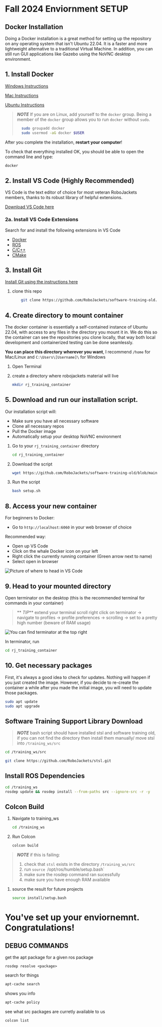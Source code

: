 # Fall 2024 Enviornment SETUP

## Docker Installation

Doing a Docker installation is a great method for setting up the repository on any operating system
that isn't Ubuntu 22.04. It is a faster and more lightweight alternative to a traditional Virtual Machine.
In addition, you can still run GUI applications like Gazebo using the NoVNC desktop environment.

## 1. Install Docker

[Windows Instructions](https://docs.docker.com/desktop/windows/install/)

[Mac Instructions](https://docs.docker.com/desktop/mac/install/)

[Ubuntu Instructions](https://docs.docker.com/engine/install/ubuntu/)

> **_NOTE_**
> If you are on Linux, add yourself to the `docker` group. Being a member of the `docker` group allows you to run `docker` without `sudo`.
> ```bash
>   sudo groupadd docker
>   sudo usermod -aG docker $USER
> ```

After you complete the installation, **restart your computer**!

To check that everything installed OK, you should be able to open the command line and type:
```bash
docker
```

## 2. Install VS Code (Highly Recommended)

VS Code is the text editor of choice for most veteran RoboJackets members, thanks to its robust library of helpful extensions.

[Download VS Code here](https://code.visualstudio.com/Download)

### 2a. Install VS Code Extensions

Search for and install the following extensions in VS Code

* [Docker](https://marketplace.visualstudio.com/items?itemName=ms-azuretools.vscode-docker)
* [ROS](https://marketplace.visualstudio.com/items?itemName=ms-iot.vscode-ros)
* [C/C++](https://marketplace.visualstudio.com/items?itemName=ms-vscode.cpptools)
* [CMake](https://marketplace.visualstudio.com/items?itemName=twxs.cmake)

## 3. Install Git

[Install Git using the instructions here](https://git-scm.com/book/en/v2/Getting-Started-Installing-Git)

1. clone this repo
    ```bash
        git clone https://github.com/RoboJackets/software-training-old.git
    ```

## 4. Create directory to mount container

The docker container is essentially a self-contained instance of Ubuntu 22.04, with access to any files in the directory you mount it in. We do this so the container can see the repositories you clone locally, that way both local development and containerized testing can be done seamlessly. 

**You can place this directory wherever you want**, I recommend `/home` for Mac/Linux and `C:\Users\[Username]\` for Windows
1. Open Terminal

1. create a directory where robojackets material will live
    ```bash
    mkdir rj_training_container
    ```

## 5. Download and run our installation script.

Our installation script will:
- Make sure you have all necessary software
- Clone all necessary repos
- Pull the Docker image
- Automatically setup your desktop NoVNC environment

1. Go to your `rj_training_container` directory

   ```bash
   cd rj_training_container
   ```

1. Download the script

   ```bash
   wget https://github.com/RoboJackets/software-training-old/blob/main/setup_instructons/setup.sh
   ```

1. Run the script

   ```bash
   bash setup.sh
   ```


## 8. Access your new container

For beginners to Docker:
- Go to `http://localhost:6060` in your web browser of choice

Recommended way:
- Open up VS Code 
- Click on the whale Docker icon on your left
- Right click the currently running container (Green arrow next to name)
- Select open in browser

![Picture of where to head in VS Code](./pictures/docker_tab.png)

## 9. Head to your mounted directory

Open terminator on the desktop (this is the recommended terminal for commands in your container)

> ** _TIP_** extend your terminal scroll
> right click on terminator -> navigate to profiles -> profile preferences -> scrolling -> set to a pretty high number (beware of RAM usage)

![You can find terminator at the top right](./pictures/terminator_location.png)

In terminator, run
```bash
cd rj_training_container
```

## 10. Get necessary packages

First, it's always a good idea to check for updates. Nothing will happen if you just created the image. However, if you decide to re-create the container a while after you made the initial image, you will need to update those packages.

```bash
sudo apt update
sudo apt upgrade
```

## Software Training Support Library Download

> **_NOTE_** bash script should have installed stsl and software training old, if you can not find the directory then install them manually/ move stsl into `/training_ws/src`
```bash
cd /training_ws/src
```
```bash
git clone https://github.com/RoboJackets/stsl.git
```


## Install ROS Dependencies
```bash
cd /training_ws
rosdep update && rosdep install --from-paths src --ignore-src -r -y
```


## Colcon Build
1. Navigate to training_ws
    ```bash
    cd /training_ws
    ```

1. Run Colcon
    ```bash
    colcon build
    ```
> **_NOTE_** if this is failing:
> 1. check that `stsl` exists in the directory `/training_ws/src` 
> 1. run `source `/opt/ros/humble/setup.bash`
> 1. make sure the rosdep command ran sucessfully
> 1. make sure you have enough RAM available

1. source the result for future projects
    ```bash
    source install/setup.bash
    ```

# You've set up your enviornemnt. Congratulations! 

## DEBUG COMMANDS

get the apt package for a given ros package

```
rosdep resolve <package>
```
search for things
```bash
apt-cache search
```
shows you info

```bash
apt-cache policy
```
see what src packages are curretly available to us
```bash
colcon list
```
